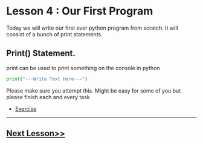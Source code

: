 # Lesson 4 : Our First Program

Today we will write our first ever python program from scratch. It will consist of a bunch of print statements.


## Print() Statement.

print can be used to print something on the console in python

```python
print("---Write Text Here---")

```

Please make sure you attempt this. Might be easy for some of you but please finish each and every task

-   [Exercise](https://github.com/sheikh92areeb/learn-python/tree/main/Lesson-004/exercise.md)

---

## [Next Lesson>>](https://github.com/sheikh92areeb/learn-python/tree/main/Lesson-005)